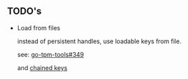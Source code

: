 ## TODO's

* Load from files

  instead of persistent handles, use loadable keys from file.

  see:  [go-tpm-tools#349](https://github.com/google/go-tpm-tools/issues/349) 
  
  and [chained keys](https://github.com/salrashid123/tpm2/tree/master/context_chain)
  